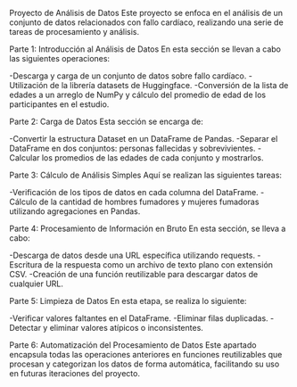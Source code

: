 Proyecto de Análisis de Datos
Este proyecto se enfoca en el análisis de un conjunto de datos relacionados con fallo cardíaco, realizando una serie de tareas de procesamiento y análisis.

Parte 1: Introducción al Análisis de Datos
En esta sección se llevan a cabo las siguientes operaciones:

-Descarga y carga de un conjunto de datos sobre fallo cardíaco.
-Utilización de la librería datasets de Huggingface.
-Conversión de la lista de edades a un arreglo de NumPy y cálculo del promedio de edad de los participantes en el estudio.

Parte 2: Carga de Datos
Esta sección se encarga de:

-Convertir la estructura Dataset en un DataFrame de Pandas.
-Separar el DataFrame en dos conjuntos: personas fallecidas y sobrevivientes.
-Calcular los promedios de las edades de cada conjunto y mostrarlos.

Parte 3: Cálculo de Análisis Simples
Aquí se realizan las siguientes tareas:

-Verificación de los tipos de datos en cada columna del DataFrame.
-Cálculo de la cantidad de hombres fumadores y mujeres fumadoras utilizando agregaciones en Pandas.

Parte 4: Procesamiento de Información en Bruto
En esta sección, se lleva a cabo:

-Descarga de datos desde una URL específica utilizando requests.
-Escritura de la respuesta como un archivo de texto plano con extensión CSV.
-Creación de una función reutilizable para descargar datos de cualquier URL.

Parte 5: Limpieza de Datos
En esta etapa, se realiza lo siguiente:

-Verificar valores faltantes en el DataFrame.
-Eliminar filas duplicadas.
-Detectar y eliminar valores atípicos o inconsistentes.

Parte 6: Automatización del Procesamiento de Datos
Este apartado encapsula todas las operaciones anteriores en funciones reutilizables que procesan y categorizan los datos de forma automática, facilitando su uso en futuras iteraciones del proyecto.
